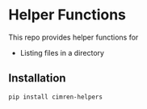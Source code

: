 **Helper Functions**
=================

This repo provides helper functions for

- Listing files in a directory

Installation
------------

```
pip install cimren-helpers
```
